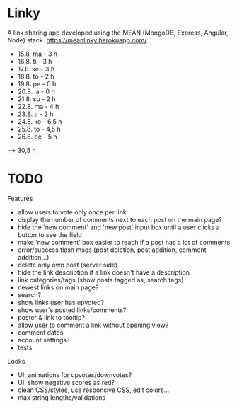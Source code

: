 # Linky

A link sharing app developed using the MEAN (MongoDB, Express, Angular, Node) stack.
https://meanlinky.herokuapp.com/

- 15.8. ma - 3 h
- 16.8. ti - 3 h
- 17.8. ke - 3 h
- 18.8. to - 2 h
- 19.8. pe - 0 h
- 20.8. la - 0 h
- 21.8. su - 2 h
- 22.8. ma - 4 h
- 23.8. ti - 2 h
- 24.8. ke - 6,5 h
- 25.8. to - 4,5 h
- 26.8. pe - 5 h

--> 30,5 h


# TODO

Features
- allow users to vote only once per link
- display the number of comments next to each post on the main page?
- hide the 'new comment' and 'new post' input box until a user clicks a button to see the field
- make 'new comment' box easier to reach if a post has a lot of comments
- error/success flash msgs (post deletion, post addition, comment addition...)
- delete only own post (server side)
- hide the link description if a link doesn't have a description
- link categories/tags (show posts tagged as, search tags)
- newest links on main page?
- search?
- show links user has upvoted?
- show user's posted links/comments?
- poster & link to tooltip?
- allow user to comment a link without opening view?
- comment dates
- account settings?
- tests

Looks
- UI: animations for upvotes/downvotes?
- UI: show negative scores as red?
- clean CSS/styles, use responsive CSS, edit colors...
- max string lengths/validations
